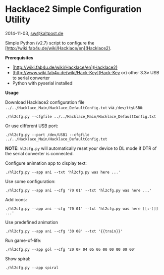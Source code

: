 Hacklace2 Simple Configuration Utility
======================================
2014-11-03, sw@kaltpost.de

Simple Python (v2.7) script to configure the [http://wiki.fab4u.de/wiki/Hacklace/en](Hacklace2).


__Prerequisites__

* [http://wiki.fab4u.de/wiki/Hacklace/en](Hacklace2)
* [http://www.wiki.fab4u.de/wiki/Hack-Key](Hack-Key or) other 3.3v USB to serial converter
* Python with pyserial installed


__Usage__

Download Hacklace2 configuration file ``../../Hacklace_Main/Hacklace_DefaultConfig.txt`` via ``/dev/ttyUSB0``:

`./hl2cfg.py --cfgfile ../../Hacklace_Main/Hacklace_DefaultConfig.txt`

Or use different USB port: 

`./hl2cfg.py --port /dev/USB1 --cfgfile ../../Hacklace_Main/Hacklace_DefaultConfig.txt`

__NOTE__: ``hl2cfg.py`` will automatically reset your device to DL mode if DTR of the serial converter is connected.

Configure animation app to display text: 

`./hl2cfg.py --app ani --txt 'hl2cfg.py was here ...'`

Use some configuration: 

`./hl2cfg.py --app ani --cfg '70 01' --txt 'hl2cfg.py was here ...'`

Add icons:

`./hl2cfg.py --app ani --cfg '70 01' --txt 'hl2cfg.py was here [[:-)]] ...'`

Use predefined animation

`./hl2cfg.py --app ani --cfg '30 08' --txt '{{train}}'`

Run game-of-life:

`./hl2cfg.py --app gol --cfg '20 0F 04 05 06 00 00 00 00 00'`

Show spiral:

`./hl2cfg.py --app spiral`